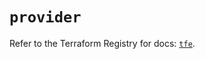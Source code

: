 # `provider`

Refer to the Terraform Registry for docs: [`tfe`](https://registry.terraform.io/providers/hashicorp/tfe/0.57.1/docs).
